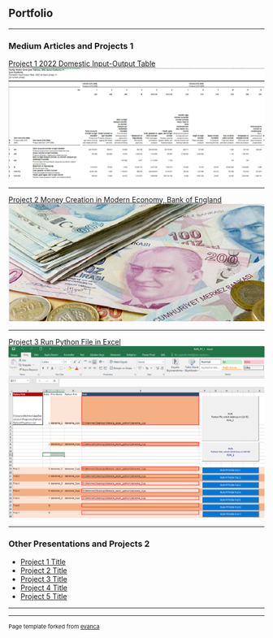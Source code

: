 ## Portfolio

---

### Medium Articles and Projects 1 

[Project 1 2022 Domestic Input-Output Table](/sample_page)
<img src="images/Resim_1.png?raw=true"/>

---
[Project 2 Money Creation in Modern Economy, Bank of England](/pdf/modern_economy_money.pdf)
<img src="images/banknot_1.png?raw=true"/>

---
[Project 3 Run Python File in Excel](/excel_file/RUN_PY_1.xlsm)
<img src="images/Eng_V1.png?raw=true"/>

---

### Other Presentations and Projects 2

- [Project 1 Title](http://example.com/)
- [Project 2 Title](http://example.com/)
- [Project 3 Title](http://example.com/)
- [Project 4 Title](http://example.com/)
- [Project 5 Title](http://example.com/)

---




---
<p style="font-size:11px">Page template forked from <a href="https://github.com/evanca/quick-portfolio">evanca</a></p>
<!-- Remove above link if you don't want to attibute -->
